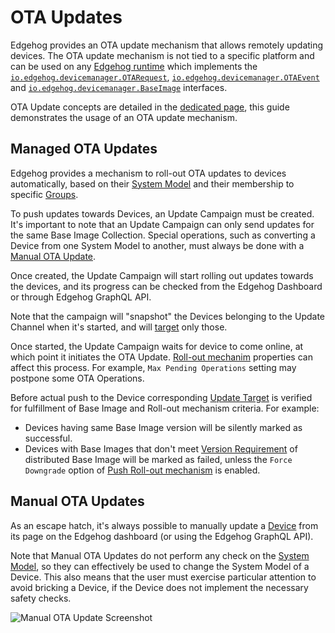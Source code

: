 <!---
  Copyright 2022-2023 SECO Mind Srl

  SPDX-License-Identifier: Apache-2.0
-->

# OTA Updates

Edgehog provides an OTA update mechanism that allows remotely updating devices. The OTA update
mechanism is not tied to a specific platform and can be used on any [Edgehog
runtime](devices_and_runtime.html) which implements the
[`io.edgehog.devicemanager.OTARequest`](astarte_interfaces.html#io-edgehog-devicemanager-otarequest-v1-0),
[`io.edgehog.devicemanager.OTAEvent`](astarte_interfaces.html#io-edgehog-devicemanager-otaevent-v0-1)
and
[`io.edgehog.devicemanager.BaseImage`](astarte_interfaces.html#io-edgehog-devicemanager-baseimage-v0-1)
interfaces.

OTA Update concepts are detailed in the [dedicated page](ota_update_concepts.html), this guide
demonstrates the usage of an OTA update mechanism.

## Managed OTA Updates

Edgehog provides a mechanism to roll-out OTA updates to devices automatically, based on their [System
Model](core_concepts.html#system-model) and their membership to specific [Groups](core_concepts.html#group).

To push updates towards Devices, an Update Campaign must be created. It's important to note that an Update
Campaign can only send updates for the same Base Image Collection. Special operations, such as
converting a Device from one System Model to another, must always be done with a [Manual OTA
Update](#manual-ota-updates).

Once created, the Update Campaign will start rolling out updates towards the devices, and its
progress can be checked from the Edgehog Dashboard or through Edgehog GraphQL API.

Note that the campaign will "snapshot" the Devices belonging to the Update Channel when it's
started, and will [target](ota_update_concepts.html#update-target) only those.

Once started, the Update Campaign waits for device to come online, at which point it initiates the OTA Update.
[Roll-out mechanim](update_campaigns.html#roll-out-mechanism) properties can affect this process.
For example, `Max Pending Operations` setting may postpone some OTA Operations.

Before actual push to the Device corresponding [Update Target](ota_update_concepts.html#update-target)
is verified for fulfillment of Base Image and Roll-out mechanism criteria. For example:
- Devices having same Base Image version will be silently marked as successful.
- Devices with Base Images that don't meet [Version Requirement](ota_update_concepts.html#version-requirement)
  of distributed Base Image will be marked as failed, unless the `Force Downgrade` option
  of [Push Roll-out mechanism](update_campaigns.html#roll-out-mechanism) is enabled.

## Manual OTA Updates

As an escape hatch, it's always possible to manually update a [Device](core_concepts.html#device)
from its page on the Edgehog dashboard (or using the Edgehog GraphQL API).

Note that Manual OTA Updates do not perform any check on the [System Model](core_concepts.html#system-model),
so they can effectively be used to change the System Model of a Device. This also means that the user
must exercise particular attention to avoid bricking a Device, if the Device does not implement the necessary
safety checks.

![Manual OTA Update Screenshot](assets/manual_ota_update.png)
